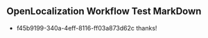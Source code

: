 ## OpenLocalization Workflow Test MarkDown
* f45b9199-340a-4eff-8116-ff03a873d62c thanks!

<!--HONumber=Jul16_HO3-->


